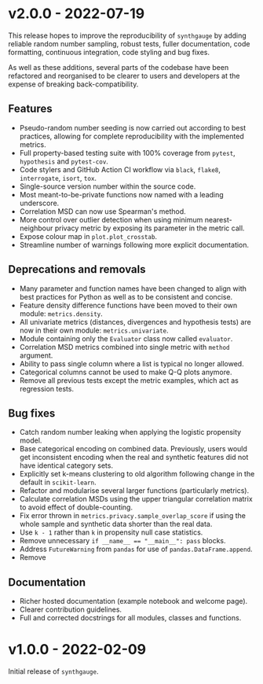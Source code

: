 # v2.0.0 - 2022-07-19

This release hopes to improve the reproducibility of `synthgauge` by adding
reliable random number sampling, robust tests, fuller documentation, code
formatting, continuous integration, code styling and bug fixes.

As well as these additions, several parts of the codebase have been refactored
and reorganised to be clearer to users and developers at the expense of
breaking back-compatibility.

## Features

- Pseudo-random number seeding is now carried out according to best practices,
  allowing for complete reproducibility with the implemented metrics.
- Full property-based testing suite with 100% coverage from `pytest`,
  `hypothesis` and `pytest-cov`.
- Code stylers and GitHub Action CI workflow via `black`, `flake8`,
  `interrogate`, `isort`, `tox`.
- Single-source version number within the source code.
- Most meant-to-be-private functions now named with a leading underscore.
- Correlation MSD can now use Spearman's method.
- More control over outlier detection when using minimum nearest-neighbour
  privacy metric by exposing its parameter in the metric call.
- Expose colour map in `plot.plot_crosstab`.
- Streamline number of warnings following more explicit documentation.

## Deprecations and removals

- Many parameter and function names have been changed to align with best
  practices for Python as well as to be consistent and concise.
- Feature density difference functions have been moved to their own module:
  `metrics.density`.
- All univariate metrics (distances, divergences and hypothesis tests) are now
  in their own module: `metrics.univariate`.
- Module containing only the `Evaluator` class now called `evaluator`.
- Correlation MSD metrics combined into single metric with `method` argument.
- Ability to pass single column where a list is typical no longer allowed.
- Categorical columns cannot be used to make Q-Q plots anymore.
- Remove all previous tests except the metric examples, which act as regression
  tests.

## Bug fixes

- Catch random number leaking when applying the logistic propensity model.
- Base categorical encoding on combined data. Previously, users would get
  inconsistent encoding when the real and synthetic features did not have
  identical category sets.
- Explicitly set k-means clustering to old algorithm following change in the
  default in `scikit-learn`.
- Refactor and modularise several larger functions (particularly metrics).
- Calculate correlation MSDs using the upper triangular correlation matrix to
  avoid effect of double-counting.
- Fix error thrown in `metrics.privacy.sample_overlap_score` if using the whole
  sample and synthetic data shorter than the real data.
- Use `k - 1` rather than `k` in propensity null case statistics.
- Remove unnecessary `if __name__ == "__main__": pass` blocks.
- Address `FutureWarning` from `pandas` for use of `pandas.DataFrame.append`.
- Remove

## Documentation

- Richer hosted documentation (example notebook and welcome page).
- Clearer contribution guidelines.
- Full and corrected docstrings for all modules, classes and functions.

# v1.0.0 - 2022-02-09

Initial release of `synthgauge`.
